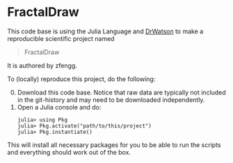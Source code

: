 # FractalDraw

This code base is using the Julia Language and [DrWatson](https://juliadynamics.github.io/DrWatson.jl/stable/)
to make a reproducible scientific project named
> FractalDraw

It is authored by zfengg.

To (locally) reproduce this project, do the following:

0. Download this code base. Notice that raw data are typically not included in the
   git-history and may need to be downloaded independently.
1. Open a Julia console and do:
   ```
   julia> using Pkg
   julia> Pkg.activate("path/to/this/project")
   julia> Pkg.instantiate()
   ```

This will install all necessary packages for you to be able to run the scripts and
everything should work out of the box.
